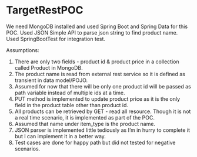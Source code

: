 # TargetRestPOC

We need MongoDB installed and used Spring Boot and Spring Data for this POC.
Used JSON Simple API to parse json string to find product name.
Used SpringBootTest for integration test.


Assumptions:
1. There are only two fields - product id & product price in a collection called Product in MongoDB. 
2. The product name is read from external rest service so it is defined as transient in data model/POJO.
3. Assumed for now that there will be only one product id will be passed as path variable instead of multiple ids at a time.
4. PUT method is implemented to update product price as it is the only field in the product table other than product id.
5. All products can be retrieved by GET - read all resource. Though it is not a real time scenario, it is implemented as part of the POC.
6. Assumed that name under item_type is the product name.
7. JSON parser is implemented little tediously as I’m in hurry to complete it but I can implement it in a better way.
8. Test cases are done for happy path but did not tested for negative scenarios.
